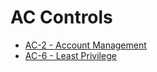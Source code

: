 # AC Controls

* [AC-2 - Account Management](content/NIST-800-53-AC-2.md)
* [AC-6 - Least Privilege](content/NIST-800-53-AC-6.md)
